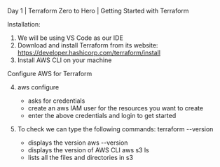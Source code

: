 Day 1 | Terraform Zero to Hero | Getting Started with Terraform

Installation:
1. We will be using VS Code as our IDE
2. Download and install Terraform from its website:
    https://developer.hashicorp.com/terraform/install
3. Install AWS CLI on your machine

Configure AWS for Terraform

4. aws configure
    - asks for credentials
    - create an aws IAM user for the resources you want to create
    - enter the above credentials and login to get started

5. To check we can type the following commands:
    terraform --version
    - displays the version
    aws --version
    - displays the version of AWS CLI
    aws s3 ls
    - lists all the files and directories in s3